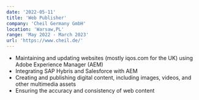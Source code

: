 ```yaml
---
date: '2022-05-11'
title: 'Web Publisher'
company: 'Cheil Germany GmbH'
location: 'Warsaw,PL'
range: 'May 2022 - March 2023'
url: 'https://www.cheil.de/'
---
```


- Maintaining and updating websites (mostly iqos.com for the UK) using Adobe Experience Manager (AEM)
- Integrating SAP Hybris and Salesforce with AEM
- Creating and publishing digital content, including images, videos, and other multimedia assets
- Ensuring the accuracy and consistency of web content
